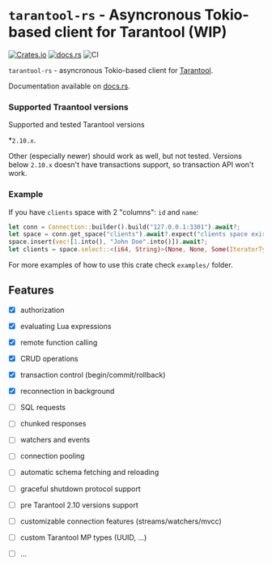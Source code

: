 # `tarantool-rs` - Asyncronous Tokio-based client for Tarantool (WIP)

[![Crates.io](https://img.shields.io/crates/v/tarantool-rs)](https://crates.io/crates/tarantool-rs)
[![docs.rs](https://img.shields.io/docsrs/tarantool-rs/latest)](https://docs.rs/tarantool-rs/latest)
![CI](https://github.com/Flowneee/tarantool-rs/actions/workflows/ci.yml/badge.svg)

`tarantool-rs` - asyncronous Tokio-based client for [Tarantool](https://www.tarantool.io).

Documentation available on [docs.rs](https://docs.rs/tarantool-rs/latest).

### Supported Traantool versions

Supported and tested Tarantool versions

*`2.10.x`. 

Other (especially newer) should work as well, but not tested. Versions below `2.10.x`
doesn't have transactions support, so transaction API won't work.

### Example

If you have `clients` space with 2 "columns": `id` and `name`:

``` rust
let conn = Connection::builder().build("127.0.0.1:3301").await?;
let space = conn.get_space("clients").await?.expect("clients space exists");
space.insert(vec![1.into(), "John Doe".into()]).await?;
let clients = space.select::<(i64, String)>(None, None, Some(IteratorType::All), vec![]).await?;
```

For more examples of how to use this crate check `examples/` folder. 

## Features

* [x] authorization
* [x] evaluating Lua expressions
* [x] remote function calling
* [x] CRUD operations
* [x] transaction control (begin/commit/rollback)
* [x] reconnection in background
* [ ] SQL requests
* [ ] chunked responses
* [ ] watchers and events
* [ ] connection pooling
* [ ] automatic schema fetching and reloading
* [ ] graceful shutdown protocol support
* [ ] pre Tarantool 2.10 versions support
* [ ] customizable connection features (streams/watchers/mvcc)
* [ ] custom Tarantool MP types (UUID, ...)
* [ ] ...


